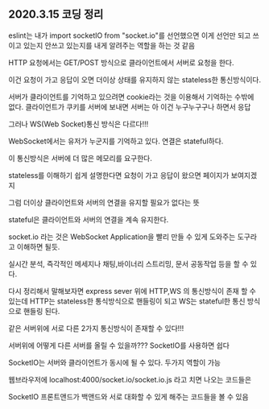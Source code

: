 ## 2020.3.15 코딩 정리

eslint는 내가 import socketIO from "socket.io"를 선언했으면 이게 선언만 되고 쓰이고 있는지 안쓰고 있는지를 내게 알려주는 역할을 하는 것 같음



HTTP 요청에서는 GET/POST 방식으로 클라이언트에서 서버로 요청을 한다.

이건 요청이 가고 응답이 오면 더이상 상태를 유지하지 않는 stateless한 통신방식이다.

서버가 클라이언트를 기억하고 있으려면 cookie라는 것을 이용해서 기억하는 수밖에 없다. 클라이언트가 쿠키를 서버에 보내면 서버는 아 이건 누구누구구나 하면서 응답



그러나 WS(Web Socket)통신 방식은 다르다!!!

WebSocket에서는 유저가 누군지를 기억하고 있다. 연결은 stateful하다.

이 통신방식은 서버에 더 많은 메모리를 요구한다.



stateless를 이해하기 쉽게 설명한다면 요청이 가고 응답이 왔으면 페이지가 보여지겠지 

그럼 더이상 클라이언트와 서버의 연결을 유지할 필요가 없다는 뜻

stateful은 클라이언트와 서버의 연결을 계속 유지한다.



socket.io 라는 것은 WebSocket Application을 빨리 만들 수 있게 도와주는 도구라고 이해하면 될듯.

실시간 분석, 즉각적인 메세지나 채팅,바이너리 스트리밍, 문서 공동작업 등을 할 수 있다.



다시 정리해서 말해보자면 express sever 위에 HTTP,WS 의 통신방식이 존재 할 수 있는데 HTTP는 stateless한 통식방식으로 핸들링이 되고 WS는 stateful한 통신 방식으로 핸들링 된다.

같은 서버위에 서로 다른 2가지 통신방식이 존재할 수 있다!!!



서버위에 어떻게 다른 서버를 올릴 수 있을까??? SocketIO를 사용하면 쉽다



SocketIO는 서버와 클라이언트가 동시에 될 수 있다. 두가지 역할이 가능

웹브라우저에 localhost:4000/socket.io/socket.io.js 라고 치면 나오는 코드들은

SocketIO 프론트앤드가 백앤드와 서로 대화할 수 있게 해주는 코드들을 볼 수 있음